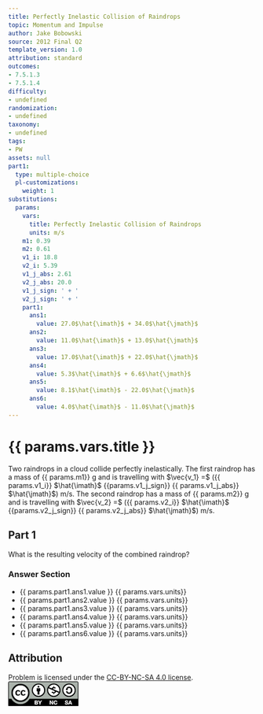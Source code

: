 ```yaml
---
title: Perfectly Inelastic Collision of Raindrops
topic: Momentum and Impulse
author: Jake Bobowski
source: 2012 Final Q2
template_version: 1.0
attribution: standard
outcomes:
- 7.5.1.3
- 7.5.1.4
difficulty:
- undefined
randomization:
- undefined
taxonomy:
- undefined
tags:
- PW
assets: null
part1:
  type: multiple-choice
  pl-customizations:
    weight: 1
substitutions:
  params:
    vars:
      title: Perfectly Inelastic Collision of Raindrops
      units: m/s
    m1: 0.39
    m2: 0.61
    v1_i: 18.8
    v2_i: 5.39
    v1_j_abs: 2.61
    v2_j_abs: 20.0
    v1_j_sign: ' + '
    v2_j_sign: ' + '
    part1:
      ans1:
        value: 27.0$\hat{\imath}$ + 34.0$\hat{\jmath}$
      ans2:
        value: 11.0$\hat{\imath}$ + 13.0$\hat{\jmath}$
      ans3:
        value: 17.0$\hat{\imath}$ + 22.0$\hat{\jmath}$
      ans4:
        value: 5.3$\hat{\imath}$ + 6.6$\hat{\jmath}$
      ans5:
        value: 8.1$\hat{\imath}$ - 22.0$\hat{\jmath}$
      ans6:
        value: 4.0$\hat{\imath}$ - 11.0$\hat{\jmath}$
---
```

# {{ params.vars.title }}
Two raindrops in a cloud collide perfectly inelastically. The first raindrop has a mass of {{ params.m1}} g and is travelling with $\vec{v_1} =$ ({{ params.v1_i}} $\hat{\imath}$ {{params.v1_j_sign}} {{ params.v1_j_abs}} $\hat{\jmath}$) m/s.
The second raindrop has a mass of {{ params.m2}} g and is travelling with $\vec{v_2} =$ ({{ params.v2_i}} $\hat{\imath}$ {{params.v2_j_sign}} {{ params.v2_j_abs}} $\hat{\jmath}$) m/s.

## Part 1

What is the resulting velocity of the combined raindrop?

### Answer Section

- {{ params.part1.ans1.value }} {{ params.vars.units}}
- {{ params.part1.ans2.value }} {{ params.vars.units}}
- {{ params.part1.ans3.value }} {{ params.vars.units}}
- {{ params.part1.ans4.value }} {{ params.vars.units}}
- {{ params.part1.ans5.value }} {{ params.vars.units}}
- {{ params.part1.ans6.value }} {{ params.vars.units}}

## Attribution

Problem is licensed under the [CC-BY-NC-SA 4.0 license](https://creativecommons.org/licenses/by-nc-sa/4.0/).<br> ![The Creative Commons 4.0 license requiring attribution-BY, non-commercial-NC, and share-alike-SA license.](https://raw.githubusercontent.com/firasm/bits/master/by-nc-sa.png)